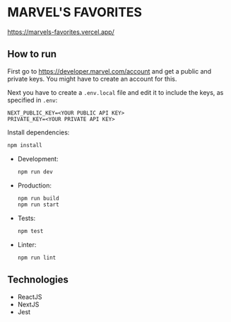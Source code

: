 # MARVEL'S FAVORITES

https://marvels-favorites.vercel.app/

## How to run

First go to https://developer.marvel.com/account and get a public and private keys. You might have to create an account for this.

Next you have to create a `.env.local` file and edit it to include the keys, as specified in `.env`:

```
NEXT_PUBLIC_KEY=<YOUR PUBLIC API KEY>
PRIVATE_KEY=<YOUR PRIVATE API KEY>
```

Install dependencies:

```sh
npm install
```

* Development:
    
    ```sh
    npm run dev
    ```

* Production:

    ```sh
    npm run build
    npm run start
    ```

* Tests:

    ```sh
    npm test
    ```

* Linter:

    ```sh
    npm run lint
    ```

## Technologies

- ReactJS
- NextJS
- Jest
